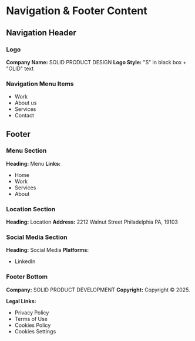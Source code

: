 # Navigation & Footer Content

## Navigation Header

### Logo
**Company Name:** SOLID PRODUCT DESIGN
**Logo Style:** "S" in black box + "OLID" text

### Navigation Menu Items
- Work
- About us
- Services
- Contact

## Footer

### Menu Section
**Heading:** Menu
**Links:**
- Home
- Work
- Services
- About

### Location Section
**Heading:** Location
**Address:**
2212 Walnut Street
Philadelphia PA, 19103

### Social Media Section
**Heading:** Social Media
**Platforms:**
- LinkedIn

### Footer Bottom
**Company:** SOLID PRODUCT DEVELOPMENT
**Copyright:** Copyright © 2025.

**Legal Links:**
- Privacy Policy
- Terms of Use
- Cookies Policy
- Cookies Settings
